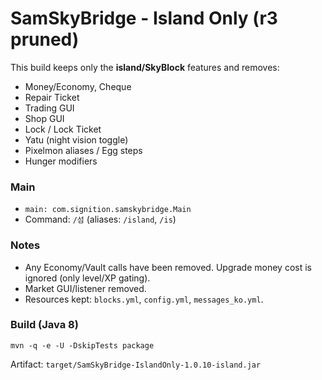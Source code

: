 # SamSkyBridge - Island Only (r3 pruned)

This build keeps only the **island/SkyBlock** features and removes:
- Money/Economy, Cheque
- Repair Ticket
- Trading GUI
- Shop GUI
- Lock / Lock Ticket
- Yatu (night vision toggle)
- Pixelmon aliases / Egg steps
- Hunger modifiers

### Main
- `main: com.signition.samskybridge.Main`
- Command: `/섬` (aliases: `/island`, `/is`)

### Notes
- Any Economy/Vault calls have been removed. Upgrade money cost is ignored (only level/XP gating).
- Market GUI/listener removed.
- Resources kept: `blocks.yml`, `config.yml`, `messages_ko.yml`.

### Build (Java 8)
```
mvn -q -e -U -DskipTests package
```
Artifact: `target/SamSkyBridge-IslandOnly-1.0.10-island.jar`
